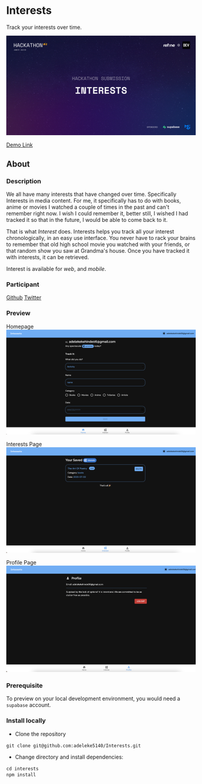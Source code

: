 # Interests
Track your interests over time.

![project cover](https://github.com/adeleke5140/Interests/blob/main/cover-image.jpg)

[Demo Link]()

## About

### Description
We all have many interests that have changed over time. Specifically Interests in media content. For me, it specifically has to do with books, anime or movies I watched a couple of times in the past and can't remember right now. I wish I could remember it, better still, I wished I had tracked it so that in the future, I would be able to come back to it.

That is what *Interest* does. 
Interests helps you track all your interest chronologically, in an easy use interface. 
You never have to rack your brains to remember that old high school movie you watched with your friends, or that random show you saw at Grandma's house. Once you have tracked it with interests, it can be retrieved.

Interest is available for *web*, and *mobile*.

### Participant
[Github](https://github.com/adeleke5140)
[Twitter](https://twitter.com/adeleke5140)

### Preview
Homepage
![HomePage](https://github.com/adeleke5140/Interests/blob/main/homepage.png?raw=true)

Interests Page
![InterestsPage](https://github.com/adeleke5140/Interests/blob/main/interests.png?raw=true)

Profile Page
![ProfilePage](https://github.com/adeleke5140/Interests/blob/main/profile.png?raw=true)

### Prerequisite
To preview on your local development environment, you would need a `supabase` account. 

### Install locally

* Clone the repository
```
git clone git@github.com:adeleke5140/Interests.git
```
* Change directory and install dependencies:
```
cd interests
npm install
```
